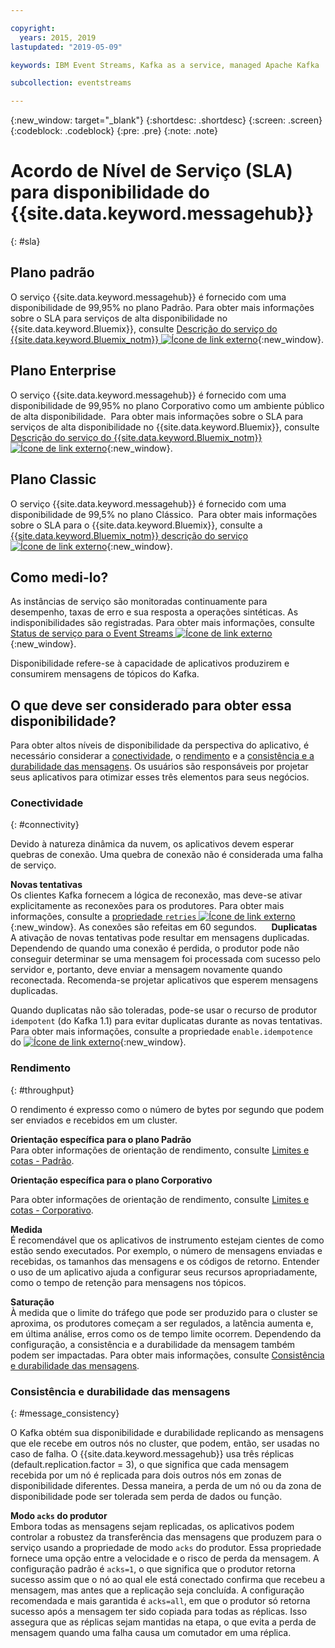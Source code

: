 ```yaml
---

copyright:
  years: 2015, 2019
lastupdated: "2019-05-09"

keywords: IBM Event Streams, Kafka as a service, managed Apache Kafka

subcollection: eventstreams

---
```


{:new_window: target="_blank"}
{:shortdesc: .shortdesc}
{:screen: .screen}
{:codeblock: .codeblock}
{:pre: .pre}
{:note: .note}

# Acordo de Nível de Serviço (SLA) para disponibilidade do {{site.data.keyword.messagehub}} 
{: #sla}

## Plano padrão
O serviço {{site.data.keyword.messagehub}} é fornecido com uma disponibilidade de 99,95% no plano Padrão.
Para obter mais informações sobre o SLA para serviços de alta disponibilidade no {{site.data.keyword.Bluemix}}, consulte [Descrição do serviço do {{site.data.keyword.Bluemix_notm}} ![Ícone de link externo](../../icons/launch-glyph.svg "Ícone de link externo")](https://www-03.ibm.com/software/sla/sladb.nsf/8bd55c6b9fa8039c86256c6800578854/c4ceb9f019f9eb4c862582f9001b3994/$FILE/i126-6605-16_04-2019_en_US.pdf){:new_window}.


## Plano Enterprise
O serviço {{site.data.keyword.messagehub}} é fornecido com uma disponibilidade de 99,95% no plano Corporativo como um ambiente público de alta disponibilidade. 
Para obter mais informações sobre o SLA para serviços de alta disponibilidade no {{site.data.keyword.Bluemix}}, consulte [Descrição do serviço do {{site.data.keyword.Bluemix_notm}} ![Ícone de link externo](../../icons/launch-glyph.svg "Ícone de link externo")](https://www-03.ibm.com/software/sla/sladb.nsf/8bd55c6b9fa8039c86256c6800578854/c4ceb9f019f9eb4c862582f9001b3994/$FILE/i126-6605-16_04-2019_en_US.pdf){:new_window}.

## Plano Classic
O serviço {{site.data.keyword.messagehub}} é fornecido com uma disponibilidade de 99,5% no plano Clássico. 
Para obter mais informações sobre o SLA para o {{site.data.keyword.Bluemix}}, consulte a [{{site.data.keyword.Bluemix_notm}} descrição do serviço ![Ícone de link externo](../../icons/launch-glyph.svg "Ícone de link externo")](https://www-03.ibm.com/software/sla/sladb.nsf/8bd55c6b9fa8039c86256c6800578854/c4ceb9f019f9eb4c862582f9001b3994/$FILE/i126-6605-16_04-2019_en_US.pdf){:new_window}.

<!--
## What does 99.95% availability mean?
Availability refers to the ability of applications to produce and consume messages from Kafka topics.
-->

## Como medi-lo?
As instâncias de serviço são monitoradas continuamente para desempenho, taxas de erro e sua resposta a operações sintéticas. As indisponibilidades são registradas. Para obter mais informações, consulte [Status de serviço para o Event Streams ![Ícone de link externo](../../icons/launch-glyph.svg "Ícone de link externo")](https://cloud.ibm.com/status?component=messagehub&selected=status){:new_window}.

Disponibilidade refere-se à capacidade de aplicativos produzirem e consumirem mensagens de tópicos do Kafka.

## O que deve ser considerado para obter essa disponibilidade?
Para obter altos níveis de disponibilidade da perspectiva do aplicativo, é necessário considerar a [conectividade](/docs/services/EventStreams?topic=eventstreams-sla#connectivity), o [rendimento](/docs/services/EventStreams?topic=eventstreams-sla#throughput) e a [consistência e a durabilidade das mensagens](/docs/services/EventStreams?topic=eventstreams-sla#message_consistency). Os usuários são responsáveis por projetar seus aplicativos para otimizar esses três elementos para seus negócios.

### Conectividade
{: #connectivity}

Devido à natureza dinâmica da nuvem, os aplicativos devem esperar quebras de conexão. Uma quebra de conexão não é considerada uma falha de serviço.

**Novas tentativas**<br/> Os clientes Kafka fornecem a lógica de reconexão, mas deve-se ativar explicitamente as reconexões para os produtores. Para obter mais informações, consulte a [propriedade <code>retries</code> ![Ícone de link externo](../../icons/launch-glyph.svg "Ícone de link externo")](http://kafka.apache.org/11/documentation.html#producerconfigs){:new_window}. As conexões são refeitas em 60 segundos.   
 
**Duplicatas**<br/> A ativação de novas tentativas pode resultar em mensagens duplicadas. Dependendo de quando uma conexão é perdida, o produtor pode não conseguir determinar se uma mensagem foi processada com sucesso pelo servidor e, portanto, deve enviar a mensagem novamente quando reconectada. Recomenda-se projetar aplicativos que esperem mensagens duplicadas. 

Quando duplicatas não são toleradas, pode-se usar o recurso de produtor <code>idempotent</code> (do Kafka 1.1) para evitar duplicatas durante as novas tentativas. Para obter mais informações, consulte a propriedade <code>enable.idempotence</code> do [ ![Ícone de link externo](../../icons/launch-glyph.svg "Ícone de linkexterno")](http://kafka.apache.org/11/documentation.html#producerconfigs){:new_window}.


### Rendimento
{: #throughput}

O rendimento é expresso como o número de bytes por segundo que podem ser enviados e recebidos em um cluster. 

**Orientação específica para o plano Padrão**<br/> Para obter informações de orientação de rendimento, consulte [Limites e cotas - Padrão](/docs/services/EventStreams?topic=eventstreams-kafka_quotas#kafka_quotas#standard_throughput). 

**Orientação específica para o plano Corporativo**<br/>

Para obter informações de orientação de rendimento, consulte [Limites e cotas - Corporativo](/docs/services/EventStreams?topic=eventstreams-kafka_quotas#enterprise_throughput). 

**Medida**<br/> É recomendável que os aplicativos de instrumento estejam cientes de como estão sendo executados. Por exemplo, o número de mensagens enviadas e recebidas, os tamanhos das mensagens e os códigos de retorno. Entender o uso de um aplicativo ajuda a configurar seus recursos apropriadamente, como o tempo de retenção para mensagens nos tópicos.

**Saturação**<br/> À medida que o limite do tráfego que pode ser produzido para o cluster se aproxima, os produtores começam a ser regulados, a latência aumenta e, em última análise, erros como os de tempo limite ocorrem. Dependendo da configuração, a consistência e a durabilidade da mensagem também podem ser impactadas. Para obter mais informações, consulte [Consistência e durabilidade das mensagens](/docs/services/EventStreams?topic=eventstreams-sla#message_consistency).

### Consistência e durabilidade das mensagens
{: #message_consistency}

O Kafka obtém sua disponibilidade e durabilidade replicando as mensagens que ele recebe em outros nós no cluster, que podem, então, ser usadas no caso de falha. O {{site.data.keyword.messagehub}} usa três réplicas (default.replication.factor = 3), o que significa que cada mensagem recebida por um nó é replicada para dois outros nós em zonas de disponibilidade diferentes. Dessa maneira, a perda de um nó ou da zona de disponibilidade pode ser tolerada sem perda de dados ou função.

**Modo <code>acks</code> do produtor**<br/> Embora todas as mensagens sejam replicadas, os aplicativos podem controlar a robustez da transferência das mensagens que produzem para o serviço usando a propriedade de modo <code>acks</code> do produtor. Essa propriedade fornece uma opção entre a velocidade e o risco de perda da mensagem. A configuração padrão é <code>acks=1</code>, o que significa que o produtor retorna sucesso assim que o nó ao qual ele está conectado confirma que recebeu a mensagem, mas antes que a replicação seja concluída. A configuração recomendada e mais garantida é <code>acks=all</code>, em que o produtor só retorna sucesso após a mensagem ter sido copiada para todas as réplicas. Isso assegura que as réplicas sejam mantidas na etapa, o que evita a perda de mensagem quando uma falha causa um comutador em uma réplica.


